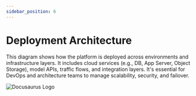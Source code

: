 ```yaml
---
sidebar_position: 6
---
```


# Deployment Architecture

This diagram shows how the platform is deployed across environments and infrastructure layers. It includes cloud services (e.g., DB, App Server, Object Storage), model APIs, traffic flows, and integration layers. It's essential for DevOps and architecture teams to manage scalability, security, and failover.

 ![Docusaurus Logo](/img/docusaurus.png)
